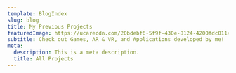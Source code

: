 ```yaml
---
template: BlogIndex
slug: blog
title: My Previous Projects
featuredImage: https://ucarecdn.com/20bdebf6-5f9f-430e-8124-4200fdc01143/-/preview/1920x900/
subtitle: Check out Games, AR & VR, and Applications developed by me!
meta:
  description: This is a meta description.
  title: All Projects
---
```

